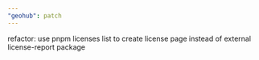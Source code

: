 ```yaml
---
"geohub": patch
---
```


refactor: use pnpm licenses list to create license page instead of external license-report package

